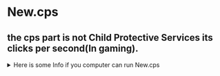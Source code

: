 # New.cps
the cps part is not Child Protective Services its clicks per second(In gaming).
--------------------------------------------------------------------

<details>
<summary>Here is some Info if you computer can run New.cps</summary>

| computer | version |
|-----:|-----------|
|     Windows| 7, 8, 10, 11|
|     Mac| 0.13.1 or latest     |
| Mobile | version |
| latest (few old ones should work) | Any (A few old ones will work)|
   
  ### NOTE! Mobile support will not Come untill 2024 on any day we want or i want
  
</details>
